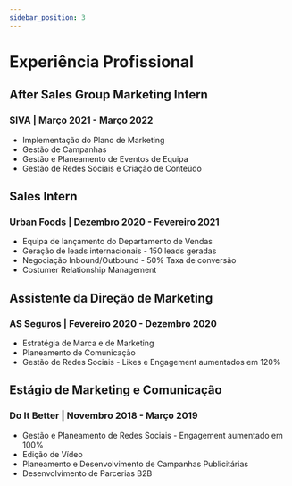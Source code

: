```yaml
---
sidebar_position: 3
---
```


# Experiência Profissional

## After Sales Group Marketing Intern
### SIVA | Março 2021 - Março 2022

- Implementação do Plano de Marketing
- Gestão de Campanhas
- Gestão e Planeamento de Eventos de Equipa
- Gestão de Redes Sociais e Criação de Conteúdo

## Sales Intern
### Urban Foods | Dezembro 2020 - Fevereiro 2021

- Equipa de lançamento do Departamento de Vendas
- Geração de leads internacionais - 150 leads geradas
- Negociação Inbound/Outbound - 50% Taxa de conversão
- Costumer Relationship Management

## Assistente da Direção de Marketing
### AS Seguros | Fevereiro 2020 - Dezembro 2020

- Estratégia de Marca e de Marketing
- Planeamento de Comunicação
- Gestão de Redes Sociais - Likes e Engagement aumentados em 120%

## Estágio de Marketing e Comunicação
### Do It Better | Novembro 2018 - Março 2019

- Gestão e Planeamento de Redes Sociais - Engagement aumentado em 100%
- Edição de Vídeo
- Planeamento e Desenvolvimento de Campanhas Publicitárias
- Desenvolvimento de Parcerias B2B
